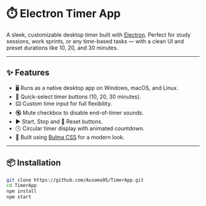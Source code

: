 # ⏱️ Electron Timer App

A sleek, customizable desktop timer built with [Electron](https://www.electronjs.org/). Perfect for study sessions, work sprints, or any time-based tasks — with a clean UI and preset durations like 10, 20, and 30 minutes.

---

## ✨ Features

- 🖥️ Runs as a native desktop app on Windows, macOS, and Linux.
- 🔘 Quick-select timer buttons (10, 20, 30 minutes).
- ⌨️ Custom time input for full flexibility.
- 🔇 Mute checkbox to disable end-of-timer sounds.
- ▶️ Start, Stop and 🔁 Reset buttons.
- 🕓 Circular timer display with animated countdown.
- 📱 Built using [Bulma CSS](https://bulma.io/) for a modern look.

---

## 📦 Installation

```bash
git clone https://github.com/Ausama95/TimerApp.git
cd TimerApp
npm install
npm start